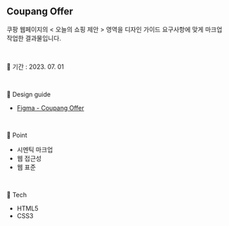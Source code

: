 ## Coupang Offer
쿠팡 웹페이지의 < 오늘의 쇼핑 제안 > 영역을 디자인 가이드 요구사항에 맞게 마크업 작업한 결과물입니다.

<br/>

📅 기간 : 2023. 07. 01

<br/>

🎨  Design guide

* [Figma - Coupang Offer](https://www.figma.com/file/jdieyV1YvqBYgblacNhsux/Zerobase-html%2Fcss02-Offer)

<br/>

📌 Point

* 시멘틱 마크업
* 웹 접근성
* 웹 표준

<br/>

🔨 Tech

* HTML5
* CSS3

<br/>
<br/>


